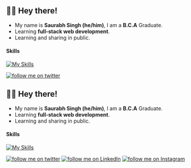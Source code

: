 ## 🙋‍♂️ Hey there!

* My name is **Saurabh Singh (he/him)**, I am a **B.C.A** Graduate.
* Learning **full-stack web development**.
* Learning and sharing in public.

#### **Skills**
[![My Skills](https://skillicons.dev/icons?i=html,css,tailwind,js,python,django,mysql,sqlite,mongodb,github,bash,git,linux,netlify,vscode,markdown,&perline=5)](https://skillicons.dev)

[![follow me on twitter](https://img.shields.io/badge/follow%20me%20on-twitter-blue?style=flat&logo=twitter)](https://twitter.com/@Saur_abh_01)



## 🙋‍♂️ Hey there!

* My name is **Saurabh Singh (he/him)**, I am a **B.C.A** Graduate.
* Learning **full-stack web development**.
* Learning and sharing in public.

#### **Skills**
[![My Skills](https://skillicons.dev/icons?i=html,css,tailwind,js,python,django,mysql,sqlite,mongodb,github,bash,git,linux,netlify,vscode,markdown,&perline=5)](https://skillicons.dev)

[![follow me on twitter](https://img.shields.io/badge/follow%20me%20on-twitter-blue?style=flat&logo=twitter)](https://twitter.com/@Saur_abh_01)  [![follow me on LinkedIn](https://img.shields.io/badge/follow%20me%20on-linkedin-blue?style=flat&logo=linkedin)](https://www.linkedin.com/in/saurabh-singh-a6a68322a/)  [![follow me on Instagram](https://img.shields.io/badge/follow%20me%20on-instagram-purple?style=flat&logo=instagram)](https://www.instagram.com/s_aur_ab_h_29/)
